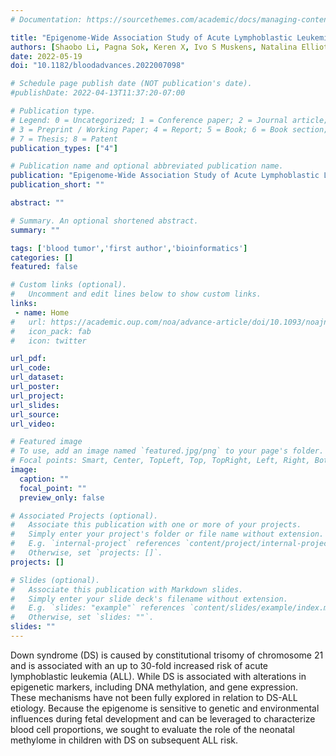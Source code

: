 ```yaml
---
# Documentation: https://sourcethemes.com/academic/docs/managing-content/

title: "Epigenome-Wide Association Study of Acute Lymphoblastic Leukemia in Children with Down Syndrome"
authors: [Shaobo Li, Pagna Sok, Keren X, Ivo S Muskens, Natalina Elliott, Swe Swe Myint, Priyatama Pandey, Helen M. Hansen, Libby M Morimoto, Alice Y. Kang, Catherine Metayer, Xiaomei Ma, Beth A Mueller, Anindita Roy, Irene Roberts, Karen R Rabin, Austin L. Brown, Philip J. Lupo, Joseph L. Wiemels, Adam J. de Smith]
date: 2022-05-19
doi: "10.1182/bloodadvances.2022007098"

# Schedule page publish date (NOT publication's date).
#publishDate: 2022-04-13T11:37:20-07:00

# Publication type.
# Legend: 0 = Uncategorized; 1 = Conference paper; 2 = Journal article;
# 3 = Preprint / Working Paper; 4 = Report; 5 = Book; 6 = Book section;
# 7 = Thesis; 8 = Patent
publication_types: ["4"]

# Publication name and optional abbreviated publication name.
publication: "Epigenome-Wide Association Study of Acute Lymphoblastic Leukemia in Children with Down Syndrome"
publication_short: ""

abstract: ""

# Summary. An optional shortened abstract.
summary: ""

tags: ['blood tumor','first author','bioinformatics']
categories: []
featured: false

# Custom links (optional).
#   Uncomment and edit lines below to show custom links.
links:
 - name: Home
#   url: https://academic.oup.com/noa/advance-article/doi/10.1093/noajnl/vdac045/6568033
#   icon_pack: fab
#   icon: twitter

url_pdf:
url_code:
url_dataset:
url_poster:
url_project:
url_slides:
url_source:
url_video:

# Featured image
# To use, add an image named `featured.jpg/png` to your page's folder. 
# Focal points: Smart, Center, TopLeft, Top, TopRight, Left, Right, BottomLeft, Bottom, BottomRight.
image:
  caption: ""
  focal_point: ""
  preview_only: false

# Associated Projects (optional).
#   Associate this publication with one or more of your projects.
#   Simply enter your project's folder or file name without extension.
#   E.g. `internal-project` references `content/project/internal-project/index.md`.
#   Otherwise, set `projects: []`.
projects: []

# Slides (optional).
#   Associate this publication with Markdown slides.
#   Simply enter your slide deck's filename without extension.
#   E.g. `slides: "example"` references `content/slides/example/index.md`.
#   Otherwise, set `slides: ""`.
slides: ""
---
```


Down syndrome (DS) is caused by constitutional trisomy of chromosome 21 and is associated with an up to 30-fold increased risk of acute lymphoblastic leukemia (ALL). While DS is associated with alterations in epigenetic markers, including DNA methylation, and gene expression. These mechanisms have not been fully explored in relation to DS-ALL etiology. Because the epigenome is sensitive to genetic and environmental influences during fetal development and can be leveraged to characterize blood cell proportions, we sought to evaluate the role of the neonatal methylome in children with DS on subsequent ALL risk.